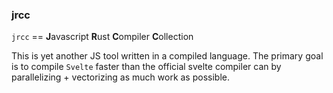 ### jrcc

`jrcc` == **J**avascript **R**ust **C**ompiler **C**ollection

This is yet another JS tool written in a compiled language. The primary goal is to compile `Svelte` faster than the official svelte compiler can by parallelizing + vectorizing as much work as possible.